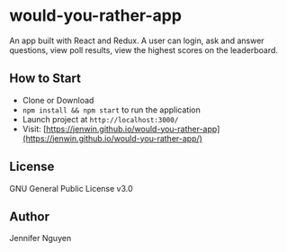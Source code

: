 # would-you-rather-app
An app built with React and Redux. A user can login, ask and answer questions, view poll results, view the highest scores on the leaderboard.

## How to Start
- Clone or Download
- `npm install && npm start` to run the application
- Launch project at `http://localhost:3000/`
- Visit: [https://jenwin.github.io/would-you-rather-app](https://jenwin.github.io/would-you-rather-app/)

## License
GNU General Public License v3.0

## Author
Jennifer Nguyen